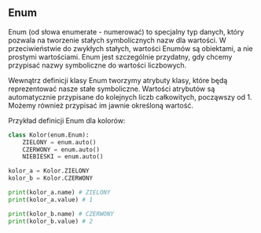 ## Enum

Enum (od słowa enumerate - numerować) to specjalny typ danych, który pozwala na tworzenie stałych symbolicznych nazw dla wartości. W przeciwieństwie do zwykłych stałych, wartości Enumów są obiektami, a nie prostymi wartościami. Enum jest szczególnie przydatny, gdy chcemy przypisać nazwy symboliczne do wartości liczbowych.

Wewnątrz definicji klasy Enum tworzymy atrybuty klasy, które będą reprezentować nasze stałe symboliczne. Wartości atrybutów są automatycznie przypisane do kolejnych liczb całkowitych, począwszy od 1. Możemy również przypisać im jawnie określoną wartość.

Przykład definicji Enum dla kolorów:

```python
class Kolor(enum.Enum):
    ZIELONY = enum.auto()
    CZERWONY = enum.auto()
    NIEBIESKI = enum.auto()

kolor_a = Kolor.ZIELONY
kolor_b = Kolor.CZERWONY

print(kolor_a.name) # ZIELONY
print(kolor_a.value) # 1

print(kolor_b.name) # CZERWONY
print(kolor_b.value) # 2
```
